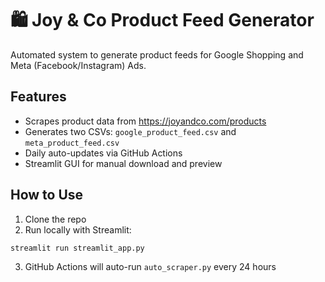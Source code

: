 # 🛍️ Joy & Co Product Feed Generator

Automated system to generate product feeds for Google Shopping and Meta (Facebook/Instagram) Ads.

## Features
- Scrapes product data from https://joyandco.com/products
- Generates two CSVs: `google_product_feed.csv` and `meta_product_feed.csv`
- Daily auto-updates via GitHub Actions
- Streamlit GUI for manual download and preview

## How to Use
1. Clone the repo
2. Run locally with Streamlit:
```
streamlit run streamlit_app.py
```
3. GitHub Actions will auto-run `auto_scraper.py` every 24 hours